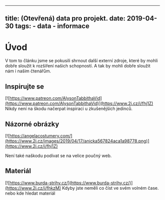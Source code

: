 ----
title: (Otevřená) data pro projekt.
date: 2019-04-30
tags: 
    - data
    - informace
---

# Úvod
V tom to článku jsme se pokusili shrnout další externí zdroje, které by mohli dobře sloužit k rozšíření našich schopností. A tak by mohli dobře sloužit nám i našim čtenářům.
## Inspirujte se


[![https://www.patreon.com/AlysonTabbithaVid](https://www.patreon.com/AlysonTabbithaVid)](https://www.2i.cz/i/fhj1Z)
 Nikdy není na škodu načerpat inspiraci u zkušenějších jedinců. 


## Názorné obrázky
[![https://angelacostumery.com/](https://www.2i.cz/images/2019/04/17/anicka567824aca1a98778.png)](https://www.2i.cz/i/fhj1Z)

Není také naškodu podívat se na velice poučný web.

## Materiál
[![https://www.burda-strihy.cz/](https://www.burda-strihy.cz/)](https://www.2i.cz/i/fhkzM)
Kdyby jste neměli co číst ve svém volném čase. nebo kde hledat materiál

